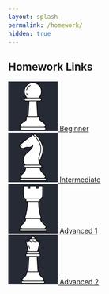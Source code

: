 ```yaml
---
layout: splash
permalink: /homework/
hidden: true
---
```


## Homework Links

<div class="flex-container">
  <div>
    <a href = "/beginner/">
      <img src = "/assets/images/pawn.png" alt = "pawn">
    </a>
    <a href = "/beginner/">Beginner</a>
  </div>

  <div>
    <a href = "/intermediate/">
      <img src = "/assets/images/knight.png" alt = "knight">
    </a>
    <a href = "/intermediate/">Intermediate</a>
  </div>

  <div>
    <a href = "/advanced1/">
      <img src = "/assets/images/rook.png" alt = "rook">
    </a>
    <a href = "/advanced1/">Advanced 1</a>
  </div>

  <div>
    <a href = "/advanced2/">
      <img src = "/assets/images/queen.png" alt = "queen">
    </a>
    <a href = "/advanced2/">Advanced 2</a>
  </div>
</div>